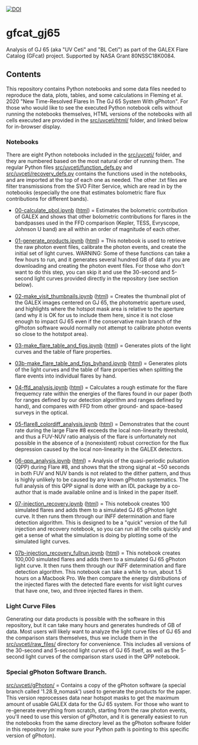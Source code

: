 [![DOI](https://zenodo.org/badge/258297519.svg)](https://zenodo.org/badge/latestdoi/258297519)

# gfcat_gj65
Analysis of GJ 65 (aka "UV Ceti" and "BL Ceti") as part of the GALEX Flare Catalog (GFcat) project.  Supported by NASA Grant 80NSSC18K0084.

## Contents
This repository contains Python notebooks and some data files needed to reproduce the data, plots, tables, and some calculations in Fleming et al. 2020 "New Time-Resolved Flares In The GJ 65 System With gPhoton".  For those who would like to see the executed Python notebook cells without running the notebooks themselves, HTML versions of the notebooks with all cells executed are provided in the [src/uvceti/html/](src/uvceti/html/) folder, and linked below for in-browser display.

### Notebooks
There are eight Python notebooks included in the [src/uvceti/](src/uvceti/) folder, and they are numbered based on the most natural order of running them.  The regular Python files [src/uvceti/function_defs.py](src/uvceti/function_defs.py) and [src/uvceti/recovery_defs.py](src/uvceti/recovery_defs.py) contains the functions used in the notebooks, and are imported at the top of each one as needed.  The other .txt files are filter transmissions from the SVO Filter Service, which are read in by the notebooks (especially the one that estimates bolometric flare flux contributions for different bands).

  - [00-calculate_pbol.ipynb](src/uvceti/00-calculate_pbol.ipynb) ([html](http://htmlpreview.github.io/?https://github.com/MillionConcepts/gfcat_gj65/blob/master/src/uvceti/html/00-calculate_pbol.html)) = Estimates the bolometric contribution of GALEX and shows that other bolometric contributions for flares in the bandpasses used in the FFD comparison (Kepler, TESS, Evryscope, Johnson U band) are all within an order of magnitude of each other.
  
  - [01-generate_products.ipynb](src/uvceti/01-generate_products.ipynb) ([html](http://htmlpreview.github.io/?https://github.com/MillionConcepts/gfcat_gj65/blob/master/src/uvceti/html/01-generate_products.html)) = This notebook is used to retrieve the raw photon event files, calibrate the photon events, and create the initial set of light curves.  WARNING: Some of these functions can take a few hours to run, and it generates several hundred GB of data if you are downloading and creating the photon event files.  For those who don't want to do this step, you can skip it and use the 30-second and 5-second light curves provided directly in the repository (see section below).

  - [02-make_visit_thumbnails.ipynb](src/uvceti/02-make_visit_thumbnails.ipynb) ([html](http://htmlpreview.github.io/?https://github.com/MillionConcepts/gfcat_gj65/blob/master/src/uvceti/html/02-make_visit_thumbnails.html)) = Creates the thumbnail plot of the GALEX images centered on GJ 65, the photometric aperture used, and highlights where the hotspot mask area is relative to the aperture (and why it is OK for us to include them here, since it is not close enough to impact GJ 65 even if the conservative main branch of the gPhoton software would normally not attempt to calibrate photon events so close to the hotstpot area).

  - [03-make_flare_table_and_figs.ipynb](src/uvceti/03-make_flare_table_and_figs.ipynb) ([html](http://htmlpreview.github.io/?https://github.com/MillionConcepts/gfcat_gj65/blob/master/src/uvceti/html/03-make_flare_table_and_figs.html)) = Generates plots of the light curves and the table of flare properties. 

  - [03b-make_flare_table_and_figs_byhand.ipynb](src/uvceti/03b-make_flare_table_and_figs_byhand.ipynb) ([html](http://htmlpreview.github.io/?https://github.com/MillionConcepts/gfcat_gj65/blob/master/src/uvceti/html/03b-make_flare_table_and_figs_byhand.html)) = Generates plots of the light curves and the table of flare properties when splitting the flare events into individual flares by hand. 

  - [04-ffd_analysis.ipynb](src/uvceti/04-ffd_analysis.ipynb) ([html](http://htmlpreview.github.io/?https://github.com/MillionConcepts/gfcat_gj65/blob/master/src/uvceti/html/04-ffd_analysis.html)) = Calculates a rough estimate for the flare frequemcy rate within the energies of the flares found in our paper (both for ranges defined by our detection algorithm and ranges defined by hand), and compares with FFD from other ground- and space-based surveys in the optical.

  - [05-flare8_colordiff_analysis.ipynb](src/uvceti/05-flare8_colordiff_analysis.ipynb) ([html](http://htmlpreview.github.io/?https://github.com/MillionConcepts/gfcat_gj65/blob/master/src/uvceti/html/05-flare8_colordiff_analysis.html)) = Demonstrates that the count rate during the large Flare #8 exceeds the local non-linearity threshold, and thus a FUV-NUV ratio analysis of the flare is unfortunately not possible in the absence of a (nonexistent) robust correction for the flux depression caused by the local non-linearity in the GALEX detectors.

  - [06-qpp_analysis.ipynb](src/uvceti/06-qpp_analysis.ipynb) ([html](http://htmlpreview.github.io/?https://github.com/MillionConcepts/gfcat_gj65/blob/master/src/uvceti/html/06-qpp_analysis.html)) = Analysis of the quasi-periodic pulsation (QPP) during Flare #8, and shows that the strong signal at ~50 seconds in both FUV and NUV bands is not related to the dither pattern, and thus is highly unlikely to be caused by any known gPhoton systematics.  The full analysis of this QPP signal is done with an IDL package by a co-author that is made available online and is linked in the paper itself.

  - [07-injection_recovery.ipynb](src/uvceti/07-injection_recovery.ipynb) ([html](http://htmlpreview.github.io/?https://github.com/MillionConcepts/gfcat_gj65/blob/master/src/uvceti/html/07-injection_recovery.html)) = This notebook creates 100 simulated flares and adds them to a simulated GJ 65 gPhoton light curve.  It then runs them through our INFF determination and flare detection algorithm.  This is designed to be a "quick" version of the full injection and recovery notebook, so you can run all the cells quickly and get a sense of what the simulation is doing by plotting some of the simulated light curves.

  - [07b-injection_recovery_fullrun.ipynb](src/uvceti/07b-injection_recovery_fullrun.ipynb) ([html](http://htmlpreview.github.io/?https://github.com/MillionConcepts/gfcat_gj65/blob/master/src/uvceti/html/07b-injection_recovery_fullrun.html)) = This notebook creates 100,000 simulated flares and adds them to a simulated GJ 65 gPhoton light curve.  It then runs them through our INFF determination and flare detection algorithm.  This notebook can take a while to run, about 1.5 hours on a Macbook Pro.  We then compare the energy distributions of the injected flares with the detected flare events for visit light curves that have one, two, and three injected flares in them. 

### Light Curve Files
Generating our data products is possible with the software in this repository, but it can take many hours and generates hundreds of GB of data.  Most users will likely want to analyze the light curve files of GJ 65 and the comparison stars themselves, thus we include them in the [src/uvceti/raw_files/](src/uvceti/raw_files/) directory for convenience.  This includes all versions of the 30-second and 5-second light curves of GJ 65 itself, as well as the 5-second light curves of the comparison stars used in the QPP notebook.

### Special gPhoton Software Branch.
[src/uvceti/gPhoton/](src/uvceti/gPhoton/) = Contains a copy of the gPhoton software (a special branch called '1.28.9_nomask') used to generate the products for the paper.  This version reprocesses data near hotspot masks to get the maximum amount of usable GALEX data for the GJ 65 system.  For those who want to re-generate everything from scratch, starting from the raw photon events, you'll need to use this version of gPhoton, and it is generally easiest to run the notebooks from the same directory level as the gPhoton software folder in this repository (or make sure your Python path is pointing to this specific version of gPhoton).
